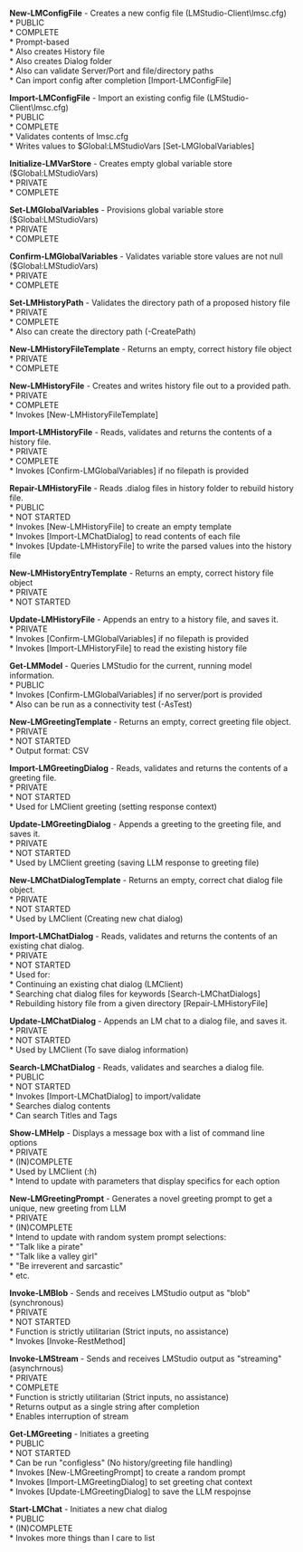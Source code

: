 **New-LMConfigFile** - Creates a new config file (LMStudio-Client\\lmsc.cfg)  
\* PUBLIC  
\* COMPLETE  
\* Prompt-based  
\* Also creates History file  
\* Also creates Dialog folder  
\* Also can validate Server/Port and file/directory paths  
\* Can import config after completion \[Import-LMConfigFile\]

**Import-LMConfigFile** - Import an existing config file (LMStudio-Client\\lmsc.cfg)  
\* PUBLIC  
\* COMPLETE  
\* Validates contents of lmsc.cfg  
\* Writes values to $Global:LMStudioVars \[Set-LMGlobalVariables\]

**Initialize-LMVarStore** - Creates empty global variable store ($Global:LMStudioVars)  
\* PRIVATE  
\* COMPLETE

**Set-LMGlobalVariables** - Provisions global variable store ($Global:LMStudioVars)  
\* PRIVATE  
\* COMPLETE

**Confirm-LMGlobalVariables** - Validates variable store values are not null ($Global:LMStudioVars)  
\* PRIVATE  
\* COMPLETE

**Set-LMHistoryPath** - Validates the directory path of a proposed history file  
\* PRIVATE  
\* COMPLETE  
\* Also can create the directory path (-CreatePath)

**New-LMHistoryFileTemplate** - Returns an empty, correct history file object  
\* PRIVATE  
\* COMPLETE

**New-LMHistoryFile** - Creates and writes history file out to a provided path.  
\* PRIVATE  
\* COMPLETE  
\* Invokes \[New-LMHistoryFileTemplate\]

**Import-LMHistoryFile** - Reads, validates and returns the contents of a history file.  
\* PRIVATE  
\* COMPLETE  
\* Invokes \[Confirm-LMGlobalVariables\] if no filepath is provided

**Repair-LMHistoryFile** - Reads .dialog files in history folder to rebuild history file.  
\* PUBLIC  
\* NOT STARTED  
\* Invokes \[New-LMHistoryFile\] to create an empty template  
\* Invokes \[Import-LMChatDialog\] to read contents of each file  
\* Invokes \[Update-LMHistoryFile\] to write the parsed values into the history file

**New-LMHistoryEntryTemplate** - Returns an empty, correct history file object  
\* PRIVATE  
\* NOT STARTED

**Update-LMHistoryFile** - Appends an entry to a history file, and saves it.  
\* PRIVATE  
\* Invokes \[Confirm-LMGlobalVariables\] if no filepath is provided  
\* Invokes \[Import-LMHistoryFile\] to read the existing history file

**Get-LMModel** - Queries LMStudio for the current, running model information.  
\* PUBLIC  
\* Invokes \[Confirm-LMGlobalVariables\] if no server/port is provided  
\* Also can be run as a connectivity test (-AsTest)

**New-LMGreetingTemplate** - Returns an empty, correct greeting file object.  
\* PRIVATE  
\* NOT STARTED  
\* Output format: CSV

**Import-LMGreetingDialog** - Reads, validates and returns the contents of a greeting file.  
\* PRIVATE  
\* NOT STARTED  
\* Used for LMClient greeting (setting response context)

**Update-LMGreetingDialog** - Appends a greeting to the greeting file, and saves it.  
\* PRIVATE  
\* NOT STARTED  
\* Used by LMClient greeting (saving LLM response to greeting file)

**New-LMChatDialogTemplate** - Returns an empty, correct chat dialog file object.  
\* PRIVATE  
\* NOT STARTED  
\* Used by LMClient (Creating new chat dialog)

**Import-LMChatDialog** - Reads, validates and returns the contents of an existing chat dialog.  
\* PRIVATE  
\* NOT STARTED  
\* Used for:  
\* Continuing an existing chat dialog (LMClient)  
\* Searching chat dialog files for keywords \[Search-LMChatDialogs\]  
\* Rebuilding history file from a given directory \[Repair-LMHistoryFile\]

**Update-LMChatDialog** - Appends an LM chat to a dialog file, and saves it.  
\* PRIVATE  
\* NOT STARTED  
\* Used by LMClient (To save dialog information)

**Search-LMChatDialog** - Reads, validates and searches a dialog file.  
\* PUBLIC  
\* NOT STARTED  
\* Invokes \[Import-LMChatDialog\] to import/validate  
\* Searches dialog contents  
\* Can search Titles and Tags

**Show-LMHelp** - Displays a message box with a list of command line options  
\* PRIVATE  
\* (IN)COMPLETE  
\* Used by LMClient (:h)  
\* Intend to update with parameters that display specifics for each option

**New-LMGreetingPrompt** - Generates a novel greeting prompt to get a unique, new greeting from LLM  
\* PRIVATE  
\* (IN)COMPLETE  
\* Intend to update with random system prompt selections:  
\* "Talk like a pirate"  
\* "Talk like a valley girl"  
\* "Be irreverent and sarcastic"  
\* etc.

**Invoke-LMBlob** - Sends and receives LMStudio output as "blob" (synchronous)  
\* PRIVATE  
\* NOT STARTED  
\* Function is strictly utilitarian (Strict inputs, no assistance)  
\* Invokes \[Invoke-RestMethod\]

**Invoke-LMStream** - Sends and receives LMStudio output as "streaming" (asynchrnous)  
\* PRIVATE  
\* COMPLETE  
\* Function is strictly utilitarian (Strict inputs, no assistance)  
\* Returns output as a single string after completion  
\* Enables interruption of stream

**Get-LMGreeting** - Initiates a greeting  
\* PUBLIC  
\* NOT STARTED  
\* Can be run "configless" (No history/greeting file handling)  
\* Invokes \[New-LMGreetingPrompt\] to create a random prompt  
\* Invokes \[Import-LMGreetingDialog\] to set greeting chat context  
\* Invokes \[Update-LMGreetingDialog\] to save the LLM respojnse

**Start-LMChat** - Initiates a new chat dialog  
\* PUBLIC  
\* (IN)COMPLETE  
\* Invokes more things than I care to list
